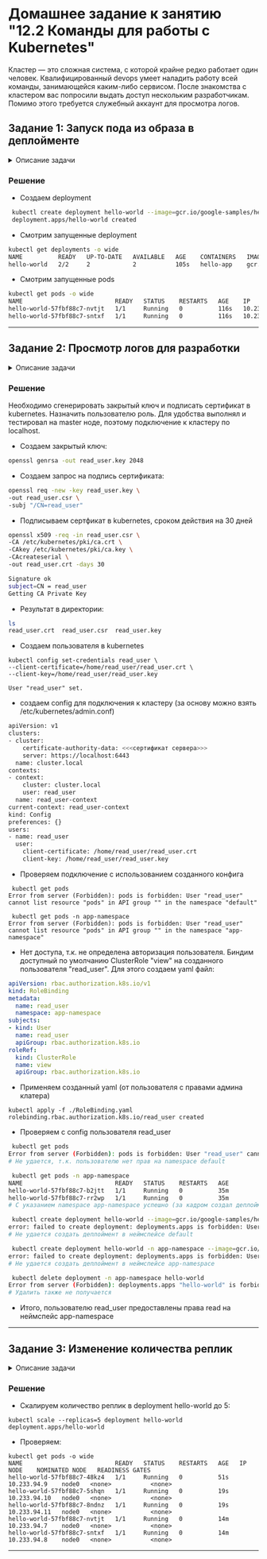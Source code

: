 # Домашнее задание к занятию "12.2 Команды для работы с Kubernetes"
Кластер — это сложная система, с которой крайне редко работает один человек. Квалифицированный devops умеет наладить работу всей команды, занимающейся каким-либо сервисом.
После знакомства с кластером вас попросили выдать доступ нескольким разработчикам. Помимо этого требуется служебный аккаунт для просмотра логов.

## Задание 1: Запуск пода из образа в деплойменте  

<details>

  <summary>Описание задачи</summary>  

Для начала следует разобраться с прямым запуском приложений из консоли. Такой подход поможет быстро развернуть инструменты отладки в кластере. Требуется запустить деплоймент на основе образа из hello world уже через deployment. Сразу стоит запустить 2 копии приложения (replicas=2). 

Требования:
 * пример из hello world запущен в качестве deployment
 * количество реплик в deployment установлено в 2
 * наличие deployment можно проверить командой kubectl get deployment
 * наличие подов можно проверить командой kubectl get pods
</details>


### Решение

-  Создаем deployment
```bash
 kubectl create deployment hello-world --image=gcr.io/google-samples/hello-app:1.0 --replicas=2
 deployment.apps/hello-world created
 ```
  
- Смотрим запущенные deployment

```bash
kubectl get deployments -o wide
NAME          READY   UP-TO-DATE   AVAILABLE   AGE    CONTAINERS   IMAGES                                SELECTOR
hello-world   2/2     2            2           105s   hello-app    gcr.io/google-samples/hello-app:1.0   app=hello-world
```  

- Смотрим запущенные pods

```bash
kubectl get pods -o wide
NAME                          READY   STATUS    RESTARTS   AGE    IP            NODE    NOMINATED NODE   READINESS GATES
hello-world-57fbf88c7-nvtjt   1/1     Running   0          116s   10.233.94.7   node0   <none>           <none>
hello-world-57fbf88c7-sntxf   1/1     Running   0          116s   10.233.94.8   node0   <none>           <none>
```
---

## Задание 2: Просмотр логов для разработки

<details>

  <summary>Описание задачи</summary>  

Разработчикам крайне важно получать обратную связь от штатно работающего приложения и, еще важнее, об ошибках в его работе. 
Требуется создать пользователя и выдать ему доступ на чтение конфигурации и логов подов в app-namespace.

Требования: 
 * создан новый токен доступа для пользователя
 * пользователь прописан в локальный конфиг (~/.kube/config, блок users)
 * пользователь может просматривать логи подов и их конфигурацию (kubectl logs pod <pod_id>, kubectl describe pod <pod_id>)
</details>  

### Решение

Необходимо сгенерировать закрытый ключ и подписать сертификат в kubernetes. Назначить пользователю роль.
Для удобства выполнял и тестировал на master ноде, поэтому подключение к кластеру по localhost. 

- Создаем закрытый ключ:
```bash
openssl genrsa -out read_user.key 2048
```

- Создаем запрос на подпись сертификата:  
```bash
openssl req -new -key read_user.key \
-out read_user.csr \
-subj "/CN=read_user"
```

- Подписываем сертфикат в kubernetes, сроком действия на 30 дней
```bash
openssl x509 -req -in read_user.csr \
-CA /etc/kubernetes/pki/ca.crt \
-CAkey /etc/kubernetes/pki/ca.key \
-CAcreateserial \
-out read_user.crt -days 30

Signature ok
subject=CN = read_user
Getting CA Private Key
```

- Результат в директории:
```bash
ls
read_user.crt  read_user.csr  read_user.key
```

- Создаем пользователя в kubernetes
```
kubectl config set-credentials read_user \
--client-certificate=/home/read_user/read_user.crt \
--client-key=/home/read_user/read_user.key

User "read_user" set.
```

- создаем config для подключения к кластеру (за основу можно взять /etc/kubernetes/admin.conf)
```bash
apiVersion: v1
clusters:
- cluster:
    certificate-authority-data: <<<сертификат сервера>>>
    server: https://localhost:6443
  name: cluster.local
contexts:
- context:
    cluster: cluster.local
    user: read_user
  name: read_user-context
current-context: read_user-context
kind: Config
preferences: {}
users:
- name: read_user
  user:
    client-certificate: /home/read_user/read_user.crt
    client-key: /home/read_user/read_user.key
```

- Проверяем подключение с использованием созданного конфига
```
 kubectl get pods
Error from server (Forbidden): pods is forbidden: User "read_user" cannot list resource "pods" in API group "" in the namespace "default"

 kubectl get pods -n app-namespace
Error from server (Forbidden): pods is forbidden: User "read_user" cannot list resource "pods" in API group "" in the namespace "app-namespace"
```

- Нет доступа, т.к. не определена авторизация пользователя. Биндим доступный по умолчанию ClusterRole "view" на созданного пользователя "read_user". Для этого создаем yaml файл:

```yaml
apiVersion: rbac.authorization.k8s.io/v1
kind: RoleBinding
metadata:
  name: read_user
  namespace: app-namespace
subjects:
- kind: User
  name: read_user
  apiGroup: rbac.authorization.k8s.io
roleRef:
  kind: ClusterRole
  name: view
  apiGroup: rbac.authorization.k8s.io
```

- Применяем созданный yaml (от пользователя с правами админа клатера)

```
kubectl apply -f ./RoleBinding.yaml 
rolebinding.rbac.authorization.k8s.io/read_user created
```

- Проверяем с config пользователя read_user

```bash
 kubectl get pods
Error from server (Forbidden): pods is forbidden: User "read_user" cannot list resource "pods" in API group "" in the namespace "default"
# Не удается, т.к. пользователю нет прав на namespace default

 kubectl get pods -n app-namespace
NAME                          READY   STATUS    RESTARTS   AGE
hello-world-57fbf88c7-b2jtt   1/1     Running   0          35m
hello-world-57fbf88c7-rr2wp   1/1     Running   0          35m
# С указанием namespace app-namespace успешно (за кадром создал деплоймент в этот неймспейс)

 kubectl create deployment hello-world --image=gcr.io/google-samples/hello-app:1.0 --replicas=2
error: failed to create deployment: deployments.apps is forbidden: User "read_user" cannot create resource "deployments" in API group "apps" in the namespace "default"
# Не удается создать деплоймент в неймспейсе default

 kubectl create deployment hello-world -n app-namespace --image=gcr.io/google-samples/hello-app:1.0 --replicas=2
error: failed to create deployment: deployments.apps is forbidden: User "read_user" cannot create resource "deployments" in API group "apps" in the namespace "app-namespace"
# Не удается создать деплоймент в неймспейсе app-namespace

 kubectl delete deployment -n app-namespace hello-world
Error from server (Forbidden): deployments.apps "hello-world" is forbidden: User "read_user" cannot delete resource "deployments" in API group "apps" in the namespace "app-namespace"
# Удалить также не получается
```

- Итого, пользователю read_user предоставлены права read на неймспейс app-namespace

---

## Задание 3: Изменение количества реплик 

<details>

  <summary>Описание задачи</summary>  

Поработав с приложением, вы получили запрос на увеличение количества реплик приложения для нагрузки. Необходимо изменить запущенный deployment, увеличив количество реплик до 5. Посмотрите статус запущенных подов после увеличения реплик. 

Требования:
 * в deployment из задания 1 изменено количество реплик на 5
 * проверить что все поды перешли в статус running (kubectl get pods)

</details>

### Решение  
  
- Скалируем количество реплик в deployment hello-world до 5:
```
kubectl scale --replicas=5 deployment hello-world
deployment.apps/hello-world
```

- Проверяем:
```
kubectl get pods -o wide
NAME                          READY   STATUS    RESTARTS   AGE   IP             NODE    NOMINATED NODE   READINESS GATES
hello-world-57fbf88c7-48kz4   1/1     Running   0          51s   10.233.94.9    node0   <none>           <none>
hello-world-57fbf88c7-5shqn   1/1     Running   0          19s   10.233.94.10   node0   <none>           <none>
hello-world-57fbf88c7-8ndnz   1/1     Running   0          19s   10.233.94.11   node0   <none>           <none>
hello-world-57fbf88c7-nvtjt   1/1     Running   0          14m   10.233.94.7    node0   <none>           <none>
hello-world-57fbf88c7-sntxf   1/1     Running   0          14m   10.233.94.8    node0   <none>           <none>
```
---
